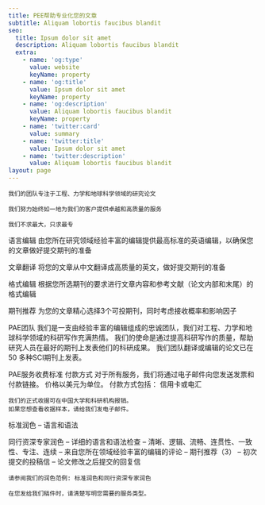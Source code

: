 ```yaml
---
title: PEE帮助专业化您的文章
subtitle: Aliquam lobortis faucibus blandit
seo:
  title: Ipsum dolor sit amet
  description: Aliquam lobortis faucibus blandit
  extra:
    - name: 'og:type'
      value: website
      keyName: property
    - name: 'og:title'
      value: Ipsum dolor sit amet
      keyName: property
    - name: 'og:description'
      value: Aliquam lobortis faucibus blandit
      keyName: property
    - name: 'twitter:card'
      value: summary
    - name: 'twitter:title'
      value: Ipsum dolor sit amet
    - name: 'twitter:description'
      value: Aliquam lobortis faucibus blandit
layout: page
---
```



    我们的团队专注于工程、力学和地球科学领域的研究论文

    我们努力始终如一地为我们的客户提供卓越和高质量的服务

    我们不求最大，只求最专

语言编辑
由您所在研究领域经验丰富的编辑提供最高标准的英语编辑，以确保您的文章做好提交期刊的准备

文章翻译
将您的文章从中文翻译成高质量的英文，做好提交期刊的准备

格式编辑
根据您所选期刊的要求进行文章内容和参考文献（论文内部和末尾）的格式编辑

期刊推荐
为您的文章精心选择3个可投期刊，同时考虑接收概率和影响因子

PAE团队
我们是一支由经验丰富的编辑组成的忠诚团队，我们对工程、力学和地球科学领域的科研写作充满热情。 我们的使命是通过提高科研写作的质量，帮助研究人员在最好的期刊上发表他们的科研成果。 我们团队翻译或编辑的论文已在 50 多种SCI期刊上发表。

PAE服务收费标准
付款方式
对于所有服务，我们将通过电子邮件向您发送发票和付款链接。 价格以美元为单位。
付款方式包括： 信用卡或电汇

    我们的正式收据可在中国大学和科研机构报销。
    如果您想查看收据样本，请给我们发电子邮件。

标准润色
– 语言和语法

同行资深专家润色
– 详细的语言和语法检查
– 清晰、逻辑、流畅、连贯性、一致性、专注、连续
– 来自您所在领域经验丰富的编辑的评论
– 期刊推荐（3）
– 初次提交的投稿信
– 论文修改之后提交的回复信

    请参阅我们的润色范例: 标准润色和同行资深专家润色

    在您发给我们稿件时，请清楚写明您需要的服务类型。
